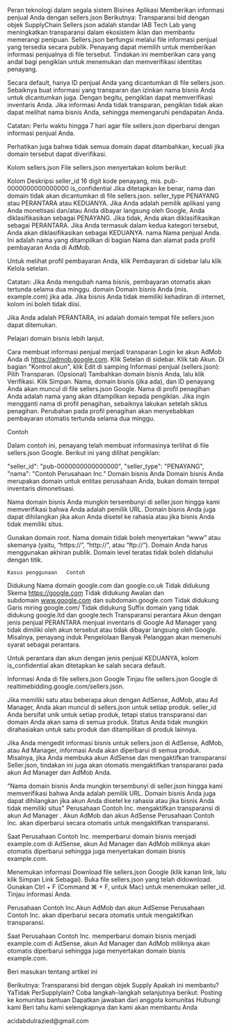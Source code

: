 <!-- wp:paragraph -->
<p>Peran teknologi dalam segala sistem Bisines Aplikasi Memberikan informasi penjual Anda dengan sellers.json Berikutnya: Transparansi bid dengan objek SupplyChain Sellers.json adalah standar IAB Tech Lab yang meningkatkan transparansi dalam ekosistem iklan dan membantu memerangi penipuan. Sellers.json berfungsi melalui file informasi penjual yang tersedia secara publik. Penayang dapat memilih untuk memberikan informasi penjualnya di file tersebut. Tindakan ini memberikan cara yang andal bagi pengiklan untuk menemukan dan memverifikasi identitas penayang.</p>
<!-- /wp:paragraph -->

<!-- wp:paragraph -->
<p>Secara default, hanya ID penjual Anda yang dicantumkan di file sellers.json. Sebaiknya buat informasi yang transparan dan izinkan nama bisnis Anda untuk dicantumkan juga. Dengan begitu, pengiklan dapat memverifikasi inventaris Anda. Jika informasi Anda tidak transparan, pengiklan tidak akan dapat melihat nama bisnis Anda, sehingga memengaruhi pendapatan Anda.</p>
<!-- /wp:paragraph -->

<!-- wp:paragraph -->
<p>Catatan: Perlu waktu hingga 7 hari agar file sellers.json diperbarui dengan informasi penjual Anda.</p>
<!-- /wp:paragraph -->

<!-- wp:paragraph -->
<p>Perhatikan juga bahwa tidak semua domain dapat ditambahkan, kecuali jika domain tersebut dapat diverifikasi.</p>
<!-- /wp:paragraph -->

<!-- wp:paragraph -->
<p>Kolom sellers.json File sellers.json menyertakan kolom berikut:</p>
<!-- /wp:paragraph -->

<!-- wp:paragraph -->
<p>Kolom Deskripsi seller_id 16 digit kode penayang, mis. pub-0000000000000000 is_confidential Jika ditetapkan ke benar, nama dan domain tidak akan dicantumkan di file sellers.json. seller_type PENAYANG atau PERANTARA atau KEDUANYA. Jika Anda adalah pemilik aplikasi yang Anda monetisasi dan/atau Anda dibayar langsung oleh Google, Anda diklasifikasikan sebagai PENAYANG. Jika tidak, Anda akan diklasifikasikan sebagai PERANTARA. Jika Anda termasuk dalam kedua kategori tersebut, Anda akan diklasifikasikan sebagai KEDUANYA. nama Nama penjual Anda. Ini adalah nama yang ditampilkan di bagian Nama dan alamat pada profil pembayaran Anda di AdMob.</p>
<!-- /wp:paragraph -->

<!-- wp:paragraph -->
<p>Untuk melihat profil pembayaran Anda, klik Pembayaran di sidebar lalu klik Kelola setelan.</p>
<!-- /wp:paragraph -->

<!-- wp:paragraph -->
<p>Catatan: Jika Anda mengubah nama bisnis, pembayaran otomatis akan tertunda selama dua minggu. domain Domain bisnis Anda (mis. example.com) jika ada. Jika bisnis Anda tidak memiliki kehadiran di internet, kolom ini boleh tidak diisi.</p>
<!-- /wp:paragraph -->

<!-- wp:paragraph -->
<p>Jika Anda adalah PERANTARA, ini adalah domain tempat file sellers.json dapat ditemukan.</p>
<!-- /wp:paragraph -->

<!-- wp:paragraph -->
<p>Pelajari domain bisnis lebih lanjut.</p>
<!-- /wp:paragraph -->

<!-- wp:paragraph -->
<p>Cara membuat informasi penjual menjadi transparan Login ke akun AdMob Anda di&nbsp;<a href="https://admob.google.com/">https://admob.google.com</a>. Klik Setelan di sidebar. Klik tab Akun. Di bagian "Kontrol akun", klik Edit di samping Informasi penjual (sellers.json): Pilih Transparan. (Opsional) Tambahkan domain bisnis Anda, lalu klik Verifikasi. Klik Simpan. Nama, domain bisnis (jika ada), dan ID penayang Anda akan muncul di file sellers.json Google. Nama di profil penagihan Anda adalah nama yang akan ditampilkan kepada pengiklan. Jika ingin mengganti nama di profil penagihan, sebaiknya lakukan setelah siklus penagihan. Perubahan pada profil penagihan akan menyebabkan pembayaran otomatis tertunda selama dua minggu.</p>
<!-- /wp:paragraph -->

<!-- wp:paragraph -->
<p>Contoh</p>
<!-- /wp:paragraph -->

<!-- wp:paragraph -->
<p>Dalam contoh ini, penayang telah membuat informasinya terlihat di file sellers.json Google. Berikut ini yang dilihat pengiklan:</p>
<!-- /wp:paragraph -->

<!-- wp:paragraph -->
<p>"seller_id": "pub-0000000000000000", "seller_type": "PENAYANG", "nama": "Contoh Perusahaan Inc." Domain bisnis Anda Domain bisnis Anda merupakan domain untuk entitas perusahaan Anda, bukan domain tempat inventaris dimonetisasi.</p>
<!-- /wp:paragraph -->

<!-- wp:paragraph -->
<p>Nama domain bisnis Anda mungkin tersembunyi di seller.json hingga kami memverifikasi bahwa Anda adalah pemilik URL. Domain bisnis Anda juga dapat dihilangkan jika akun Anda disetel ke rahasia atau jika bisnis Anda tidak memiliki situs.</p>
<!-- /wp:paragraph -->

<!-- wp:paragraph -->
<p>Gunakan domain root. Nama domain tidak boleh menyertakan “www” atau skemanya (yaitu, “https://”, “http://”, atau “ftp://”). Domain Anda harus menggunakan akhiran publik. Domain level teratas tidak boleh didahului dengan titik.</p>
<!-- /wp:paragraph -->

<!-- wp:code -->
<pre class="wp-block-code"><code>Kasus penggunaan	Contoh
</code></pre>
<!-- /wp:code -->

<!-- wp:paragraph -->
<p>Didukung Nama domain google.com dan google.co.uk Tidak didukung Skema&nbsp;<a href="https://google.com/">https://google.com</a>&nbsp;Tidak didukung Awalan dan subdomain&nbsp;<a href="http://www.google.com/">www.google.com</a>&nbsp;dan subdomain.google.com Tidak didukung Garis miring google.com/ Tidak didukung Suffix domain yang tidak didukung google.ltd dan google.tech Transparansi perantara Akun dengan jenis penjual PERANTARA menjual inventaris di Google Ad Manager yang tidak dimiliki oleh akun tersebut atau tidak dibayar langsung oleh Google. Misalnya, penayang induk Pengelolaan Banyak Pelanggan akan memenuhi syarat sebagai perantara.</p>
<!-- /wp:paragraph -->

<!-- wp:paragraph -->
<p>Untuk perantara dan akun dengan jenis penjual KEDUANYA, kolom is_confidential akan ditetapkan ke salah secara default.</p>
<!-- /wp:paragraph -->

<!-- wp:paragraph -->
<p>Informasi Anda di file sellers.json Google Tinjau file sellers.json Google di realtimebidding.google.com/sellers.json.</p>
<!-- /wp:paragraph -->

<!-- wp:paragraph -->
<p>Jika memiliki satu atau beberapa akun dengan AdSense, AdMob, atau Ad Manager, Anda akan muncul di sellers.json untuk setiap produk. seller_id Anda bersifat unik untuk setiap produk, tetapi status transparansi dan domain Anda akan sama di semua produk. Status Anda tidak mungkin dirahasiakan untuk satu produk dan ditampilkan di produk lainnya.</p>
<!-- /wp:paragraph -->

<!-- wp:paragraph -->
<p>Jika Anda mengedit informasi bisnis untuk sellers.json di AdSense, AdMob, atau Ad Manager, informasi Anda akan diperbarui di semua produk. Misalnya, jika Anda membuka akun AdSense dan mengaktifkan transparansi Seller.json, tindakan ini juga akan otomatis mengaktifkan transparansi pada akun Ad Manager dan AdMob Anda.</p>
<!-- /wp:paragraph -->

<!-- wp:paragraph -->
<p>"Nama domain bisnis Anda mungkin tersembunyi di seller.json hingga kami memverifikasi bahwa Anda adalah pemilik URL. Domain bisnis Anda juga dapat dihilangkan jika akun Anda disetel ke rahasia atau jika bisnis Anda tidak memiliki situs" Perusahaan Contoh Inc. mengaktifkan transparansi di akun Ad Manager . Akun AdMob dan akun AdSense Perusahaan Contoh Inc. akan diperbarui secara otomatis untuk mengaktifkan transparansi.</p>
<!-- /wp:paragraph -->

<!-- wp:paragraph -->
<p>Saat Perusahaan Contoh Inc. memperbarui domain bisnis menjadi example.com di AdSense, akun Ad Manager dan AdMob miliknya akan otomatis diperbarui sehingga juga menyertakan domain bisnis example.com.</p>
<!-- /wp:paragraph -->

<!-- wp:paragraph -->
<p>Menemukan informasi Download file sellers.json Google (klik kanan link, lalu klik Simpan Link Sebagai). Buka file sellers.json yang telah didownload. Gunakan Ctrl + F (Command ⌘ + F, untuk Mac) untuk menemukan seller_id. Tinjau informasi Anda.</p>
<!-- /wp:paragraph -->

<!-- wp:paragraph -->
<p>Perusahaan Contoh Inc.Akun AdMob dan akun AdSense Perusahaan Contoh Inc. akan diperbarui secara otomatis untuk mengaktifkan transparansi.</p>
<!-- /wp:paragraph -->

<!-- wp:paragraph -->
<p>Saat Perusahaan Contoh Inc. memperbarui domain bisnis menjadi example.com di AdSense, akun Ad Manager dan AdMob miliknya akan otomatis diperbarui sehingga juga menyertakan domain bisnis example.com.</p>
<!-- /wp:paragraph -->

<!-- wp:paragraph -->
<p>Beri masukan tentang artikel ini</p>
<!-- /wp:paragraph -->

<!-- wp:paragraph -->
<p>Berikutnya: Transparansi bid dengan objek Supply Apakah ini membantu? YaTidak PerSupplylain? Coba langkah-langkah selanjutnya berikut: Posting ke komunitas bantuan Dapatkan jawaban dari anggota komunitas Hubungi kami Beri tahu kami selengkapnya dan kami akan membantu Anda</p>
<!-- /wp:paragraph --> acidabdulrazied@gmail.com